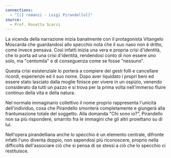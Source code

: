 ```yaml
---
connections:
  - "[[I romanzi - Luigi Pirandello]]"
source:
  - Prof. Rosetta Scarsi
---
```

La vicenda della narrazione inizia banalmente con il protagonista Vitangelo Moscarda che guardandosi allo specchio nota che il suo naso non è dritto, come invece pensava.
Così infatti inizia una vera e propria crisi d'identità, che lo porta ad una crisi d'identità, rendendosi conto di non essere uno solo, ma "centomila" e di conseguenza come se fosse "nessuno".

Questa crisi esistenziale lo porterà a compiere dei gesti folli e cancellare ricordi, esperienze ed il suo nome.
Dopo aver liquidato i propri beni ed essere stato lasciato dalla moglie finisce per vivere in un ospizio, venendo considerato da tutti un pazzo e si trova per la prima volta nell'immerso fluire continuo della vita e della natura.


Nel normale immaginario collettivo il nome proprio rappresenta l'unicità dell'individuo, cosa che Pirandello smonterà completamente e giungerà alla frantumazione totale del soggetto.
Alla domanda "Chi sono io?", Pirandello non sa più rispondere, smarrito fra le immagini che gli altri proiettano su di lui.

Nell'opera pirandelliana anche lo specchio è un elemento centrale, difronte infatti l'uno diventa doppio, non sapendosi più riconoscere, proprio nella difficoltà dell'associare ciò che si pensa di se stessi a ciò che lo specchio ci restituisce.

